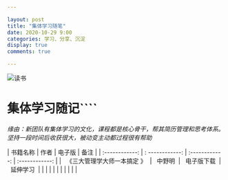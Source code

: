 ```yaml
---

layout: post
title: "集体学习随笔"
date: 2020-10-29 9:00
categories: 学习、分享、沉淀
display: true
comments: true

---
```



![读书](https://upload-images.jianshu.io/upload_images/1894884-a7edefd94b551434.jpg?imageMogr2/auto-orient/strip|imageView2/2/w/758/format/webp "读书")
# 集体学习随记````
*缘由：新团队有集体学习的文化，课程都是核心骨干，帮其简历管理和思考体系。坚持一段时间后收获很大，被动变主动都过程很有帮助*

|  书籍名称 | 作者  | 电子版 | 备注 |
| :------------: | : ------------: | :------------: | :------------: |
|  &nbsp; 《三大管理学大师一本搞定 》&nbsp; | &nbsp; 中野明&nbsp;  | &nbsp; 电子版下载&nbsp;  | &nbsp; 延伸学习&nbsp;  |
|   |   |   |   |
|   |   |   |   |

